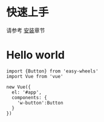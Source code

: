 
# 快速上手
请参考 [安装](https://breezewy.github.io/easy-wheels/install/)章节

# Hello world 
```
import {Button} from 'easy-wheels'
import Vue from 'vue'

new Vue({
  el: '#app',
  components: {
    'w-button':Button
  }
})
```